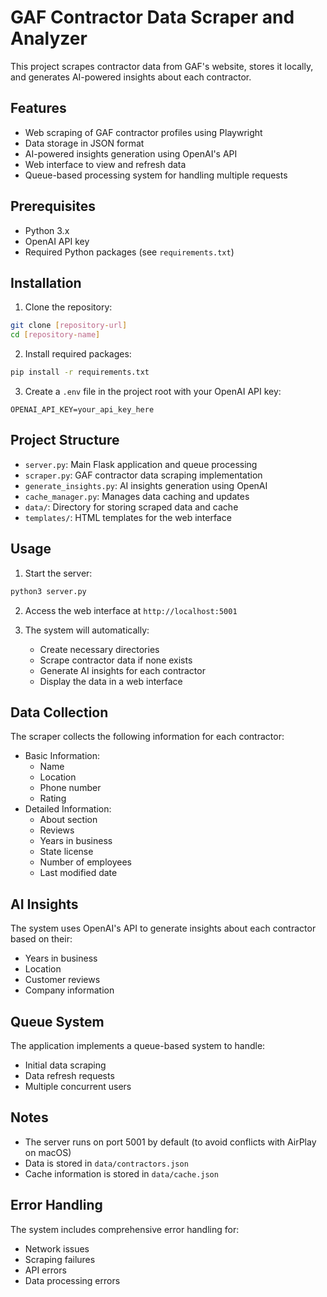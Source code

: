 # GAF Contractor Data Scraper and Analyzer

This project scrapes contractor data from GAF's website, stores it locally, and generates AI-powered insights about each contractor.

## Features

- Web scraping of GAF contractor profiles using Playwright
- Data storage in JSON format
- AI-powered insights generation using OpenAI's API
- Web interface to view and refresh data
- Queue-based processing system for handling multiple requests

## Prerequisites

- Python 3.x
- OpenAI API key
- Required Python packages (see `requirements.txt`)

## Installation

1. Clone the repository:
```bash
git clone [repository-url]
cd [repository-name]
```

2. Install required packages:
```bash
pip install -r requirements.txt
```

3. Create a `.env` file in the project root with your OpenAI API key:
```
OPENAI_API_KEY=your_api_key_here
```

## Project Structure

- `server.py`: Main Flask application and queue processing
- `scraper.py`: GAF contractor data scraping implementation
- `generate_insights.py`: AI insights generation using OpenAI
- `cache_manager.py`: Manages data caching and updates
- `data/`: Directory for storing scraped data and cache
- `templates/`: HTML templates for the web interface

## Usage

1. Start the server:
```bash
python3 server.py
```

2. Access the web interface at `http://localhost:5001`

3. The system will automatically:
   - Create necessary directories
   - Scrape contractor data if none exists
   - Generate AI insights for each contractor
   - Display the data in a web interface

## Data Collection

The scraper collects the following information for each contractor:
- Basic Information:
  - Name
  - Location
  - Phone number
  - Rating
- Detailed Information:
  - About section
  - Reviews
  - Years in business
  - State license
  - Number of employees
  - Last modified date

## AI Insights

The system uses OpenAI's API to generate insights about each contractor based on their:
- Years in business
- Location
- Customer reviews
- Company information

## Queue System

The application implements a queue-based system to handle:
- Initial data scraping
- Data refresh requests
- Multiple concurrent users

## Notes

- The server runs on port 5001 by default (to avoid conflicts with AirPlay on macOS)
- Data is stored in `data/contractors.json`
- Cache information is stored in `data/cache.json`

## Error Handling

The system includes comprehensive error handling for:
- Network issues
- Scraping failures
- API errors
- Data processing errors
